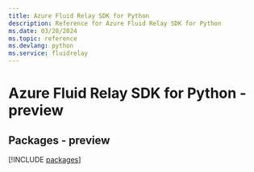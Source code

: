 ```yaml
---
title: Azure Fluid Relay SDK for Python
description: Reference for Azure Fluid Relay SDK for Python
ms.date: 03/28/2024
ms.topic: reference
ms.devlang: python
ms.service: fluidrelay
---
```

# Azure Fluid Relay SDK for Python - preview
## Packages - preview
[!INCLUDE [packages](fluid-relay-index.md)]